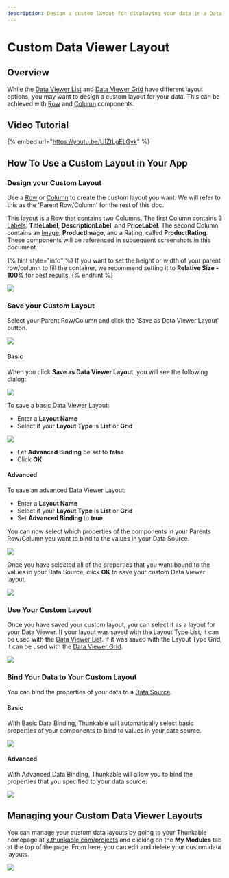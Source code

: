 ```yaml
---
description: Design a custom layout for displaying your data in a Data Viewer
---
```


# Custom Data Viewer Layout

## Overview

While the [Data Viewer List](data-viewer-list.md) and [Data Viewer Grid](data-viewer-grid.md) have different layout options, you may want to design a custom layout for your data. This can be achieved with [Row](row.md) and [Column](column.md) components.

## Video Tutorial

{% embed url="https://youtu.be/UIZtLgELGyk" %}

## How To Use a Custom Layout in Your App

### Design your Custom Layout

Use a [Row](row.md) or [Column](column.md) to create the custom layout you want. We will refer to this as the 'Parent Row/Column' for the rest of this doc.&#x20;

This layout is a Row that contains two Columns. The first Column contains 3 [Labels](label.md): **TitleLabel**, **DescriptionLabel**, and **PriceLabel**. The second Column contains an [Image](image-1.md), **ProductImage**, and a Rating, called **ProductRating**. These components will be referenced in subsequent screenshots in this document.

{% hint style="info" %}
If you want to set the height or width of your parent row/column to fill the container, we recommend setting it to **Relative Size - 100%** for best results.
{% endhint %}

![](<.gitbook/assets/initial-layout (2).png>)

### Save your Custom Layout

Select your Parent Row/Column and click the 'Save as Data Viewer Layout' button.

![](.gitbook/assets/save-as-dv-layout.png)

#### Basic

When you click **Save as Data Viewer Layout**, you will see the following dialog:

![](.gitbook/assets/screen-shot-2020-09-14-at-10.20.08-am.png)

To save a basic Data Viewer Layout:

* Enter a **Layout Name**
* Select if your **Layout Type** is **List** or **Grid**

![](.gitbook/assets/screen-shot-2020-09-14-at-10.20.14-am.png)

* Let **Advanced Binding** be set to **false**
* Click **OK**

#### Advanced

To save an advanced Data Viewer Layout:

* Enter a **Layout Name**
* Select if your **Layout Type** is **List** or **Grid**
* Set **Advanced Binding** to **true**

You can now select which properties of the components in your Parents Row/Column you want to bind to the values in your Data Source.

![](.gitbook/assets/selectprops.png)

Once you have selected all of the properties that you want bound to the values in your Data Source, click **OK** to save your custom Data Viewer layout.

![](.gitbook/assets/boundprops.png)

### Use Your Custom Layout

Once you have saved your custom layout, you can select it as a layout for your Data Viewer. If your layout was saved with the Layout Type List, it can be used with the [Data Viewer List](data-viewer-list.md). If it was saved with the Layout Type Grid, it can be used with the [Data Viewer Grid](data-viewer-grid.md).

![](.gitbook/assets/select-custom-layout.png)

### Bind Your Data to Your Custom Layout

You can bind the properties of your data to a [Data Source](data-sources.md).

#### Basic

With Basic Data Binding, Thunkable will automatically select basic properties of your components to bind to values in your data source.

![](<.gitbook/assets/simple-binding (1).png>)

#### Advanced

With Advanced Data Binding, Thunkable will allow you to bind the properties that you specified to your data source:

![](.gitbook/assets/advanced-binding.png)

## Managing your Custom Data Viewer Layouts

You can manage your custom data layouts by going to your Thunkable homepage at [x.thunkable.com/projects](https://x.thunkable.com/projects) and clicking on the **My Modules** tab at the top of the page. From here, you can edit and delete your custom data layouts.

![](.gitbook/assets/screen-shot-2020-09-14-at-5.15.24-pm.png)
